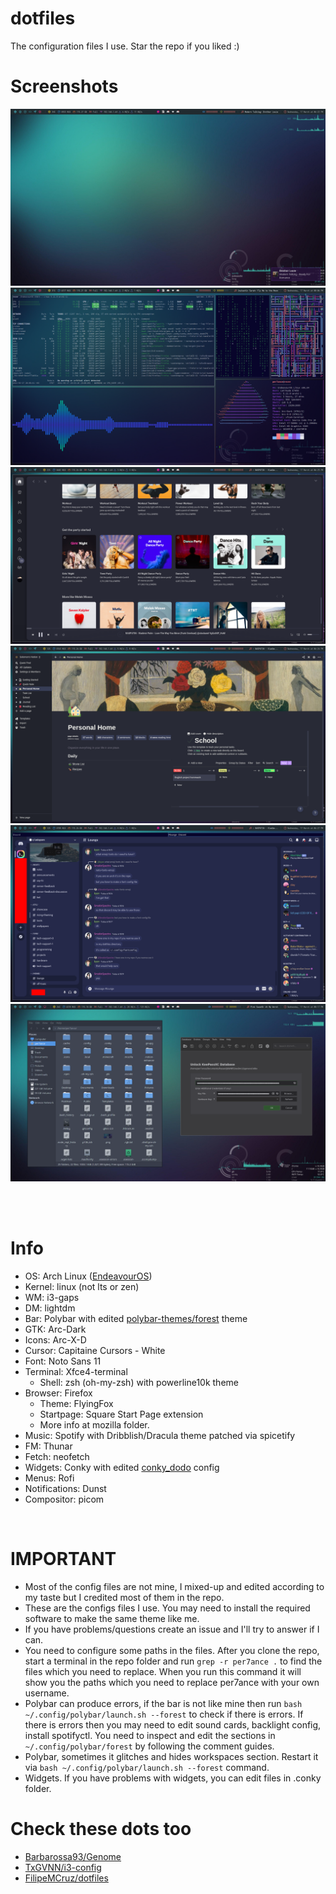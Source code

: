 # dotfiles
The configuration files I use. Star the repo if you liked :)

# Screenshots
![image](screenshots/Desktop.png)
![image](screenshots/Showcase.png)
![image](screenshots/Spotify.png)
![image](screenshots/Notion.png)
![image](screenshots/Discord.png)
![image](screenshots/Other.png)

<br/>
<br/>

# Info
- OS: Arch Linux ([EndeavourOS](https://endeavouros.com/))
- Kernel: linux (not lts or zen)
- WM: i3-gaps
- DM: lightdm
- Bar: Polybar with edited [polybar-themes/forest](https://github.com/adi1090x/polybar-themes) theme
- GTK: Arc-Dark
- Icons: Arc-X-D
- Cursor: Capitaine Cursors - White
- Font: Noto Sans 11
- Terminal: Xfce4-terminal
    - Shell: zsh (oh-my-zsh) with powerline10k theme
- Browser: Firefox
    - Theme: FlyingFox
    - Startpage: Square Start Page extension
    - More info at mozilla folder.
- Music: Spotify with Dribblish/Dracula theme patched via spicetify
- FM: Thunar
- Fetch: neofetch
- Widgets: Conky with edited [conky_dodo](https://github.com/notdodo/conky_dodo) config
- Menus: Rofi
- Notifications: Dunst
- Compositor: picom
<br/>

# IMPORTANT
- Most of the config files are not mine, I mixed-up and edited according to my taste but I credited most of them in the repo.
- These are the configs files I use. You may need to install the required software to make the same theme like me.
- If you have problems/questions create an issue and I'll try to answer if I can.
- You need to configure some paths in the files. After you clone the repo, start a terminal in the repo folder and run ``grep -r per7ance .`` to find the files which you need to replace. When you run this command it will show you the paths which you need to replace per7ance with your own username.
- Polybar can produce errors, if the bar is not like mine then run ``bash ~/.config/polybar/launch.sh --forest`` to check if there is errors. If there is errors then you may need to edit sound cards, backlight config, install spotifyctl. You need to inspect and edit the sections in ``~/.config/polybar/forest`` by following the comment guides.
- Polybar, sometimes it glitches and hides workspaces section. Restart it via ``bash ~/.config/polybar/launch.sh --forest`` command.
- Widgets. If you have problems with widgets, you can edit files in .conky folder.

# Check these dots too
- [Barbarossa93/Genome](https://github.com/Barbarossa93/Genome)
- [TxGVNN/i3-config](https://github.com/TxGVNN/i3-config)
- [FilipeMCruz/dotfiles](https://github.com/FilipeMCruz/dotfiles)

